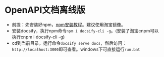 # OpenAPI文档离线版

- 前提：先安装好npm，[npm安装教程](https://blog.csdn.net/zhangwenwu2/article/details/52778521)。建议使用淘宝镜像。
- 安装docsify，执行npm命令`npm i docsify-cli -g`。(安装了淘宝cnpm可以执行cnpm i docsify-cli -g)
- cd到当前目录，运行命令`docsify serve docs`，然后访问：`http://localhost:3000`即可查看。windows下可直接运行`run.bat`
